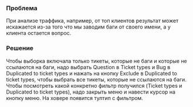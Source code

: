 ### Проблема
При анализе траффика, например, от топ клиентов результат может искажается из-за того что мы заводим баги от своего имени, а у клиента остается вопрос.
### Решение
Чтобы выборка включала только тикеты, которые не баги и которые не ссылаются на баги, надо выбрать Question в Ticket types и Bug в Duplicated to ticket types и нажать на кнопку Exclude в Duplicated to ticket types, чтобы выбрать все тикеты, которые не ссылаются на баги.<br>
Чтобы посмотреть какой конкретно фильтр получился (Ticket types и Duplicated to ticket types), надо закрыть меню и навести курсор на кнопку меню. На ховере появится тултип с фильтром.